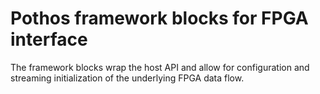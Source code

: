 # Pothos framework blocks for FPGA interface

The framework blocks wrap the host API and allow for configuration
and streaming initialization of the underlying FPGA data flow.
